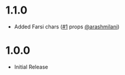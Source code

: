 # 1.1.0
- Added Farsi chars ([#1](https://github.com/louy/Javascript-Arabic-Reshaper/pull/1) props [@arashmilani](https://github.com/arashmilani))

# 1.0.0
- Initial Release
